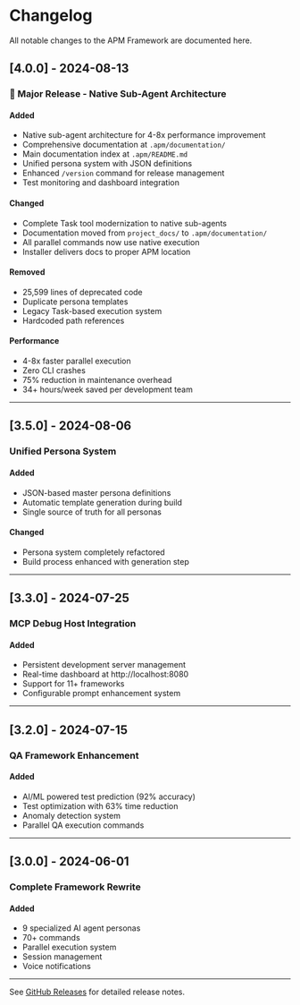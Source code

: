 # Changelog

All notable changes to the APM Framework are documented here.

## [4.0.0] - 2024-08-13

### 🎉 Major Release - Native Sub-Agent Architecture

#### Added
- Native sub-agent architecture for 4-8x performance improvement
- Comprehensive documentation at `.apm/documentation/`
- Main documentation index at `.apm/README.md`
- Unified persona system with JSON definitions
- Enhanced `/version` command for release management
- Test monitoring and dashboard integration

#### Changed
- Complete Task tool modernization to native sub-agents
- Documentation moved from `project_docs/` to `.apm/documentation/`
- All parallel commands now use native execution
- Installer delivers docs to proper APM location

#### Removed
- 25,599 lines of deprecated code
- Duplicate persona templates
- Legacy Task-based execution system
- Hardcoded path references

#### Performance
- 4-8x faster parallel execution
- Zero CLI crashes
- 75% reduction in maintenance overhead
- 34+ hours/week saved per development team

---

## [3.5.0] - 2024-08-06

### Unified Persona System

#### Added
- JSON-based master persona definitions
- Automatic template generation during build
- Single source of truth for all personas

#### Changed
- Persona system completely refactored
- Build process enhanced with generation step

---

## [3.3.0] - 2024-07-25

### MCP Debug Host Integration

#### Added
- Persistent development server management
- Real-time dashboard at http://localhost:8080
- Support for 11+ frameworks
- Configurable prompt enhancement system

---

## [3.2.0] - 2024-07-15

### QA Framework Enhancement

#### Added
- AI/ML powered test prediction (92% accuracy)
- Test optimization with 63% time reduction
- Anomaly detection system
- Parallel QA execution commands

---

## [3.0.0] - 2024-06-01

### Complete Framework Rewrite

#### Added
- 9 specialized AI agent personas
- 70+ commands
- Parallel execution system
- Session management
- Voice notifications

---

See [GitHub Releases](https://github.com/omayhemo/APM/releases) for detailed release notes.